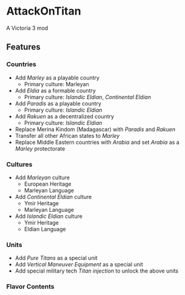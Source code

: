 # AttackOnTitan

A Victoria 3 mod

## Features

### Countries

- Add _Marley_ as a playable country
  - Primary culture: Marleyan
- Add _Eldia_ as a formable country
  - Primary culture: _Islandic Eldian_, _Continental Eldian_
- Add _Paradis_ as a playable country
  - Primary culture: _Islandic Eldian_
- Add _Rakuen_ as a decentralized country
  - Primary culture: _Islandic Eldian_
- Replace Merina Kindom (Madagascar) with _Paradis_ and _Rakuen_
- Transfer all other African states to _Marley_
- Replace Middle Eastern countries with _Arabia_ and set _Arabia_ as a _Marley_ protectorate

### Cultures

- Add _Marleyan_ culture
  - European Heritage
  - Marleyan Language
- Add _Continental Eldian_ culture
  - Ymir Heritage
  - Marleyan Language
- Add _Islandic Eldian_ culture
  - Ymir Heritage
  - Eldian Language

### Units

- Add _Pure Titans_ as a special unit
- Add _Vertical Maneuver Equipment_ as a special unit
- Add special military tech _Titan injection_ to unlock the above units

### 

### Flavor Contents